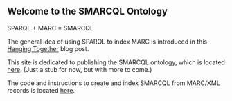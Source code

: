 ## Welcome to the SMARCQL Ontology

SPARQL + MARC = SMARCQL

The general idea of using SPARQL to index MARC is introduced in 
this [Hanging Together](https://hangingtogether.org/how-marc-can-sparql/) blog post.

This site is dedicated to publishing the SMARCQL ontology, which is located 
[here](https://w3id.org/smarcql/). (Just a stub for now, but with more to come.)

The code and instructions to create and index SMARCQL from MARC/XML records is
located [here](https://github.com/realworldobject/smarcql).